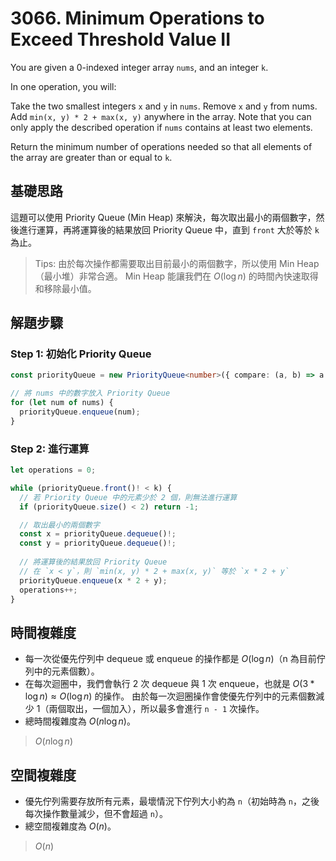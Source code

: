 # 3066. Minimum Operations to Exceed Threshold Value II

You are given a 0-indexed integer array `nums`, and an integer `k`.

In one operation, you will:

Take the two smallest integers `x` and `y` in `nums`.
Remove `x` and `y` from nums.
Add `min(x, y) * 2 + max(x, y)` anywhere in the array.
Note that you can only apply the described operation if `nums` contains at least two elements.

Return the minimum number of operations needed so that all elements of the array are greater than or equal to `k`.

## 基礎思路
這題可以使用 Priority Queue (Min Heap) 來解決，每次取出最小的兩個數字，然後進行運算，再將運算後的結果放回 Priority Queue 中，直到 `front` 大於等於 `k` 為止。

> Tips:
> 由於每次操作都需要取出目前最小的兩個數字，所以使用 Min Heap（最小堆）非常合適。
> Min Heap 能讓我們在 $O(\log n)$ 的時間內快速取得和移除最小值。

## 解題步驟

### Step 1: 初始化 Priority Queue

```typescript
const priorityQueue = new PriorityQueue<number>({ compare: (a, b) => a - b });

// 將 nums 中的數字放入 Priority Queue
for (let num of nums) {
  priorityQueue.enqueue(num);
}
```

### Step 2: 進行運算

```typescript
let operations = 0;

while (priorityQueue.front()! < k) {
  // 若 Priority Queue 中的元素少於 2 個，則無法進行運算
  if (priorityQueue.size() < 2) return -1;

  // 取出最小的兩個數字
  const x = priorityQueue.dequeue()!;
  const y = priorityQueue.dequeue()!;
  
  // 將運算後的結果放回 Priority Queue
  // 在 `x < y`，則 `min(x, y) * 2 + max(x, y)` 等於 `x * 2 + y`
  priorityQueue.enqueue(x * 2 + y);
  operations++;
}
```

## 時間複雜度
- 每一次從優先佇列中 dequeue 或 enqueue 的操作都是 $O(\log n)$（n 為目前佇列中的元素個數）。
- 在每次迴圈中，我們會執行 2 次 dequeue 與 1 次 enqueue，也就是 $O(3 * \log n) ≈ O(\log n)$ 的操作。 
  由於每一次迴圈操作會使優先佇列中的元素個數減少 1（兩個取出，一個加入），所以最多會進行 `n - 1` 次操作。
- 總時間複雜度為 $O(n \log n)$。

> $O(n \log n)$

## 空間複雜度
- 優先佇列需要存放所有元素，最壞情況下佇列大小約為 `n`（初始時為 `n`，之後每次操作數量減少，但不會超過 `n`）。
- 總空間複雜度為 $O(n)$。

> $O(n)$

